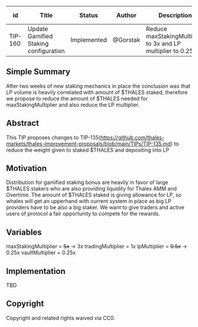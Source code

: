 
| id      | Title | Status | Author | Description | Discussions to | Created |
| ----------- | ----------- | ----------- | ----------- | ----------- | ----------- | ----------- |
| TIP-160 | Update Gamified Staking configuration | Implemented | @Gorstak | Reduce maxStakingMultiplier to 3x and LP multiplier to 0.25x | [discordlink](https://discord.com/channels/906484044915687464/1096560138757873694/1137402303167598652) | 2023-08-07

## Simple Summary
After two weeks of new staking mechanics in place the conclusion was that LP volume is heavily correlated with amount of $THALES staked,
therefore we propose to reduce the amount of $THALES needed for maxStakingMultiplier and also reduce the LP multiplier.

## Abstract
This TIP proposes changes to TIP-135(https://github.com/thales-markets/thales-improvement-proposals/blob/main/TIPs/TIP-135.md) to reduce the weight given to staked $THALES and depositing into LP

## Motivation
Distribution for gamified staking bonus are heavily in favor of large $THALES stakers who are also providing liquidity for Thales AMM and Overtime. 
The amount of $THALES staked is giving allowance for LP, so whales will get an upperhand with current system in place as big LP providers have to be also a big staker. 
We want to give traders and active users of protocol a fair opportunity to compete for the rewards.

## Variables
maxStakingMultiplier = ~~5x~~ -> 3x 
tradingMultiplier = 1x 
lpMultiplier = ~~0.5x~~ -> 0.25x
vaultMultiplier = 0.25x

## Implementation
TBD

## Copyright

Copyright and related rights waived via CC0.

